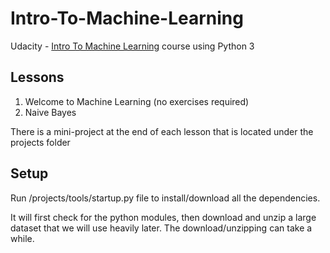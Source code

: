 # Intro-To-Machine-Learning

Udacity - [Intro To Machine Learning](https://eu.udacity.com/course/intro-to-machine-learning--ud120) course using Python 3

## Lessons

1. Welcome to Machine Learning (no exercises required)
2. Naive Bayes

There is a mini-project at the end of each lesson that is located under the projects folder

## Setup

Run /projects/tools/startup.py file to install/download all the dependencies.

It will first check for the python modules, then download and unzip a large dataset that we will use heavily later. The download/unzipping can take a while.
